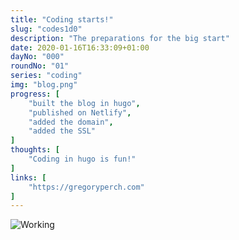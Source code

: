 ```yaml
---
title: "Coding starts!"
slug: "codes1d0"
description: "The preparations for the big start"
date: 2020-01-16T16:33:09+01:00
dayNo: "000"
roundNo: "01"
series: "coding"
img: "blog.png"
progress: [
	"built the blog in hugo",
	"published on Netlify",
	"added the domain",
	"added the SSL"
]
thoughts: [
	"Coding in hugo is fun!"
]
links: [
	"https://gregoryperch.com"
]
--- 
```

![Working](assets/blog.png)